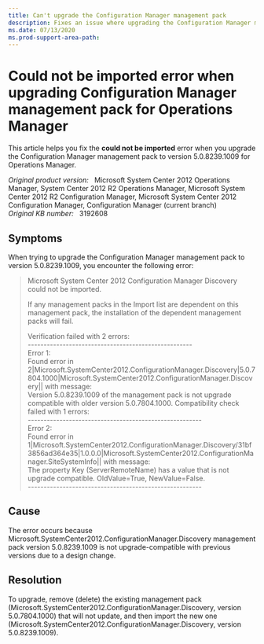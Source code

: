 ```yaml
---
title: Can't upgrade the Configuration Manager management pack
description: Fixes an issue where upgrading the Configuration Manager management pack for Operations Manager fails with the could not be imported error.
ms.date: 07/13/2020
ms.prod-support-area-path:
---
```

# Could not be imported error when upgrading Configuration Manager management pack for Operations Manager

This article helps you fix the **could not be imported** error when you upgrade the Configuration Manager management pack to version 5.0.8239.1009 for Operations Manager.

_Original product version:_ &nbsp; Microsoft System Center 2012 Operations Manager, System Center 2012 R2 Operations Manager, Microsoft System Center 2012 R2 Configuration Manager, Microsoft System Center 2012 Configuration Manager, Configuration Manager (current branch)  
_Original KB number:_ &nbsp; 3192608

## Symptoms

When trying to upgrade the Configuration Manager management pack to version 5.0.8239.1009, you encounter the following error:

> Microsoft System Center 2012 Configuration Manager Discovery could not be imported.
>
> If any management packs in the Import list are dependent on this management pack, the installation of the dependent management packs will fail.
>
> Verification failed with 2 errors:  
> \----------------------------------------------------  
> Error 1:  
> Found error in 2\|Microsoft.SystemCenter2012.ConfigurationManager.Discovery\|5.0.7804.1000\|Microsoft.SystemCenter2012.ConfigurationManager.Discovery\|\| with message:  
> Version 5.0.8239.1009 of the management pack is not upgrade compatible with older version 5.0.7804.1000. Compatibility check failed with 1 errors:  
> \-------------------------------------------------------  
> Error 2:  
> Found error in 1\|Microsoft.SystemCenter2012.ConfigurationManager.Discovery/31bf3856ad364e35\|1.0.0.0\|Microsoft.SystemCenter2012.ConfigurationManager.SiteSystemInfo\|\| with message:  
> The property Key (ServerRemoteName) has a value that is not upgrade compatible. OldValue=True, NewValue=False.  
> \-------------------------------------------------------

## Cause

The error occurs because Microsoft.SystemCenter2012.ConfigurationManager.Discovery management pack version 5.0.8239.1009 is not upgrade-compatible with previous versions due to a design change.

## Resolution

To upgrade, remove (delete) the existing management pack (Microsoft.SystemCenter2012.ConfigurationManager.Discovery, version 5.0.7804.1000) that will not update, and then import the new one (Microsoft.SystemCenter2012.ConfigurationManager.Discovery, version 5.0.8239.1009).
